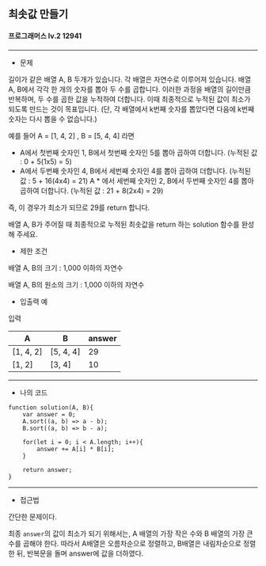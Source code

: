 ## 최솟값 만들기
#### 프로그래머스 lv.2 12941
------
* 문제

길이가 같은 배열 A, B 두개가 있습니다. 각 배열은 자연수로 이루어져 있습니다.
배열 A, B에서 각각 한 개의 숫자를 뽑아 두 수를 곱합니다. 이러한 과정을 배열의 길이만큼 반복하며, 두 수를 곱한 값을 누적하여 더합니다. 이때 최종적으로 누적된 값이 최소가 되도록 만드는 것이 목표입니다. (단, 각 배열에서 k번째 숫자를 뽑았다면 다음에 k번째 숫자는 다시 뽑을 수 없습니다.)

예를 들어 A = [1, 4, 2] , B = [5, 4, 4] 라면

  * A에서 첫번째 숫자인 1, B에서 첫번째 숫자인 5를 뽑아 곱하여 더합니다. (누적된 값 : 0 + 5(1x5) = 5)
  * A에서 두번째 숫자인 4, B에서 세번째 숫자인 4를 뽑아 곱하여 더합니다. (누적된 값 : 5 + 16(4x4) = 21)
A  * 에서 세번째 숫자인 2, B에서 두번째 숫자인 4를 뽑아 곱하여 더합니다. (누적된 값 : 21 + 8(2x4) = 29)

즉, 이 경우가 최소가 되므로 29를 return 합니다.

배열 A, B가 주어질 때 최종적으로 누적된 최솟값을 return 하는 solution 함수를 완성해 주세요.

* 제한 조건

배열 A, B의 크기 : 1,000 이하의 자연수

배열 A, B의 원소의 크기 : 1,000 이하의 자연수

* 입출력 예

입력 

|A|B|answer|
|------|---------|----|
|[1, 4, 2]|[5, 4, 4]|29|
|[1, 2]|[3, 4]|10|

-----

* 나의 코드
```
function solution(A, B){
    var answer = 0;
    A.sort((a, b) => a - b);
    B.sort((a, b) => b - a);

    for(let i = 0; i < A.length; i++){
        answer += A[i] * B[i];
    }

    return answer;
}
```
----
* 접근법

간단한 문제이다.

최종 `answer`의 값이 최소가 되기 위해서는, A 배열의 가장 작은 수와 B 배열의 가장 큰 수를 곱해야 한다. 따라서 A배열은 오름차순으로 정렬하고, B배열은 내림차순으로 정렬한 뒤, 반복문을 돌며 answer에 값을 더하였다.
